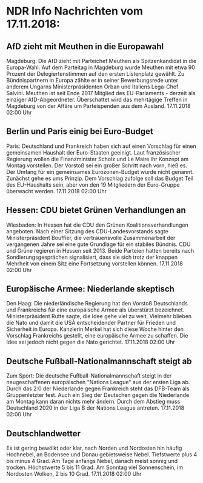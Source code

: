# NDR Info Nachrichten vom 17.11.2018:


## AfD zieht mit Meuthen in die Europawahl
Magdeburg:	Die AfD zieht mit Parteichef Meuthen als Spitzenkandidat in die Europa-Wahl. Auf dem Parteitag in Magdeburg wurde Meuthen mit etwa 90 Prozent der Delegiertenstimmen auf den ersten Listenplatz gewählt. Zu Bündnispartnern in Europa zählte er in seiner Bewerbungsrede unter anderem Ungarns Ministerpräsidenten Orban und Italiens Lega-Chef Salvini. Meuthen ist seit Ende 2017 Mitglied des EU-Parlaments - derzeit als einziger AfD-Abgeordneter. Überschattet wird das mehrtägige Treffen in Magdeburg von der Affäre um Parteispenden aus dem Ausland. 17.11.2018 02:00 Uhr 

## Berlin und Paris einig bei Euro-Budget
Paris:	Deutschland und Frankreich haben sich auf einen Vorschlag für einen gemeinsamen Haushalt der Euro-Staaten geeinigt. Laut französischer Regierung wollen die Finanzminister Scholz und Le Maire ihr Konzept am Montag vorstellen. Der Vorstoß sei ein großer Schritt nach vorn, hieß es. Der Umfang für ein gemeinsames Eurozonen-Budget wurde nicht genannt. Zunächst gehe es ums Prinzip. Dem Vorschlag zufolge soll das Budget Teil des EU-Haushalts sein, aber von den 19 Mitgliedern der Euro-Gruppe überwacht werden. 17.11.2018 02:00 Uhr 

## Hessen: CDU bietet Grünen Verhandlungen an
Wiesbaden: In Hessen hat die CDU den Grünen Koalitionsverhandlungen angeboten. Nach einer Sitzung des CDU-Landesvorstands sagte Ministerpräsident Bouffier, die vertrauensvolle Zusammenarbeit der vergangenen Jahre sei eine gute Grundlage für ein stabiles Bündnis. CDU und Grüne regieren in Hessen seit 2013. Beide Parteien hatten bereits nach Sondierungsgesprächen signalisiert, dass sie sich trotz der knappen Mehrheit von einem Sitz eine Fortsetzung vorstellen können. 17.11.2018 02:00 Uhr 

## Europäische Armee: Niederlande skeptisch
Den Haag: Die niederländische Regierung hat den Vorstoß Deutschlands und Frankreichs für eine europäische Armee als überstürzt bezeichnet. Ministerpräsident Rutte sagte, die Idee gehe viel zu weit. Vielmehr blieben die Nato und damit die USA entscheidender Partner für Frieden und Sicherheit in Europa. Kanzlerin Merkel hat sich diese Woche hinter den Vorschlag Frankreichs gestellt, eine europäische Armee zu schaffen. Die Idee sei jedoch nicht gegen die Nato gerichtet. 17.11.2018 02:00 Uhr 

## Deutsche Fußball-Nationalmannschaft steigt ab
Zum Sport: Die deutsche Fußball-Nationalmannschaft steigt in der neugeschaffenen europäischen "Nations League" aus der ersten Liga ab. Durch das 2:0 der Niederlande gegen Frankreich steht das DFB-Team als Gruppenletzter fest. Auch ein Sieg der Deutschen gegen die Niederlande am Montag kann daran nichts mehr ändern. Durch dem Abstieg muss Deutschland 2020 in der Liga B der Nations League antreten. 17.11.2018 02:00 Uhr 

## Deutschlandwetter
Es ist gering bewölkt oder klar, nach Norden und Nordosten hin häufig Hochnebel, an Bodensee und Donau gebietsweise Nebel. Tiefstwerte plus 4 bis minus 4 Grad. Am Tage anfangs Nebel, danach meist sonnig und trocken. Höchstwerte 5 bis 11 Grad. Am Sonntag viel Sonnenschein, im Nordosten Wolken, 2 bis 10 Grad. 17.11.2018 02:00 Uhr 
